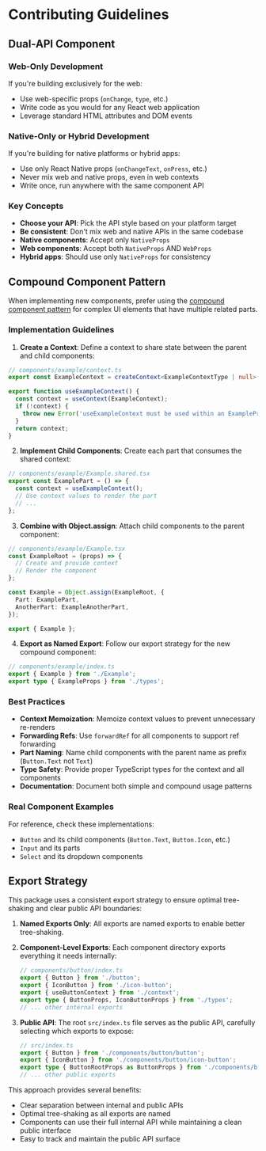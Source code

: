 # Contributing Guidelines

## Dual-API Component

### Web-Only Development
If you're building exclusively for the web:
- Use web-specific props (`onChange`, `type`, etc.)
- Write code as you would for any React web application
- Leverage standard HTML attributes and DOM events

### Native-Only or Hybrid Development
If you're building for native platforms or hybrid apps:
- Use only React Native props (`onChangeText`, `onPress`, etc.)
- Never mix web and native props, even in web contexts
- Write once, run anywhere with the same component API

### Key Concepts

- **Choose your API**: Pick the API style based on your platform target
- **Be consistent**: Don't mix web and native APIs in the same codebase
- **Native components**: Accept only `NativeProps`
- **Web components**: Accept both `NativeProps` AND `WebProps`
- **Hybrid apps**: Should use only `NativeProps` for consistency

## Compound Component Pattern

When implementing new components, prefer using the [compound component pattern](https://www.patterns.dev/react/compound-pattern/) for complex UI elements that have multiple related parts.

### Implementation Guidelines

1. **Create a Context**: Define a context to share state between the parent and child components:

```typescript
// components/example/context.ts
export const ExampleContext = createContext<ExampleContextType | null>(null);

export function useExampleContext() {
  const context = useContext(ExampleContext);
  if (!context) {
    throw new Error('useExampleContext must be used within an ExampleProvider');
  }
  return context;
}
```

2. **Implement Child Components**: Create each part that consumes the shared context:

```typescript
// components/example/Example.shared.tsx
export const ExamplePart = () => {
  const context = useExampleContext();
  // Use context values to render the part
  // ...
};
```

3. **Combine with Object.assign**: Attach child components to the parent component:

```typescript
// components/example/Example.tsx
const ExampleRoot = (props) => {
  // Create and provide context
  // Render the component
};

const Example = Object.assign(ExampleRoot, {
  Part: ExamplePart,
  AnotherPart: ExampleAnotherPart,
});

export { Example };
```

4. **Export as Named Export**: Follow our export strategy for the new compound component:

```typescript
// components/example/index.ts
export { Example } from './Example';
export type { ExampleProps } from './types';
```

### Best Practices

- **Context Memoization**: Memoize context values to prevent unnecessary re-renders
- **Forwarding Refs**: Use `forwardRef` for all components to support ref forwarding
- **Part Naming**: Name child components with the parent name as prefix (`Button.Text` not `Text`)
- **Type Safety**: Provide proper TypeScript types for the context and all components
- **Documentation**: Document both simple and compound usage patterns

### Real Component Examples

For reference, check these implementations:
- `Button` and its child components (`Button.Text`, `Button.Icon`, etc.)
- `Input` and its parts
- `Select` and its dropdown components

## Export Strategy

This package uses a consistent export strategy to ensure optimal tree-shaking and clear public API boundaries:

1. **Named Exports Only**: All exports are named exports to enable better tree-shaking.

2. **Component-Level Exports**: Each component directory exports everything it needs internally:
   ```typescript
   // components/button/index.ts
   export { Button } from './button';
   export { IconButton } from './icon-button';
   export { useButtonContext } from './context';
   export type { ButtonProps, IconButtonProps } from './types';
   // ... other internal exports
   ```

3. **Public API**: The root `src/index.ts` file serves as the public API, carefully selecting which exports to expose:
   ```typescript
   // src/index.ts
   export { Button } from './components/button/button';
   export { IconButton } from './components/button/icon-button';
   export type { ButtonRootProps as ButtonProps } from './components/button/types';
   // ... other public exports
   ```

This approach provides several benefits:
- Clear separation between internal and public APIs
- Optimal tree-shaking as all exports are named
- Components can use their full internal API while maintaining a clean public interface
- Easy to track and maintain the public API surface